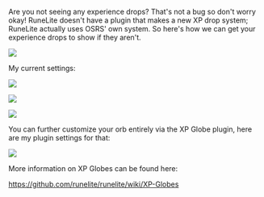 Are you not seeing any experience drops? That's not a bug so don't worry okay! RuneLite doesn't have a plugin that makes a new XP drop system; RuneLite actually uses OSRS' own system. So here's how we can get your experience drops to show if they aren't.


![](https://i.imgur.com/W9ul33p.png)

My current settings:

![](https://i.imgur.com/H1ryNnQ.png)

![](https://i.imgur.com/rKxbF8X.png)

![](https://i.imgur.com/WWc80RZ.png)

You can further customize your orb entirely via the XP Globe plugin, here are my plugin settings for that:

![](https://i.imgur.com/7DexXZN.png)

More information on XP Globes can be found here:

https://github.com/runelite/runelite/wiki/XP-Globes